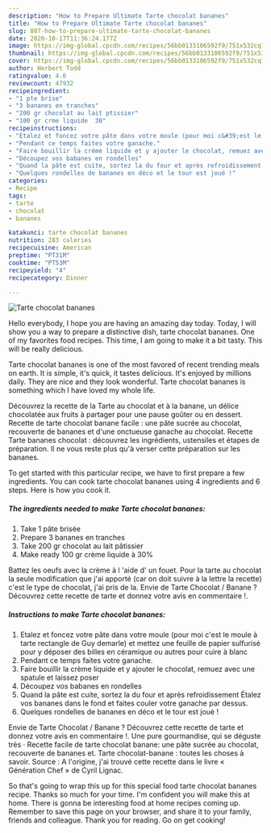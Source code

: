 ```yaml
---
description: "How to Prepare Ultimate Tarte chocolat bananes"
title: "How to Prepare Ultimate Tarte chocolat bananes"
slug: 807-how-to-prepare-ultimate-tarte-chocolat-bananes
date: 2020-10-17T11:36:24.177Z
image: https://img-global.cpcdn.com/recipes/56bb0133106592f9/751x532cq70/tarte-chocolat-bananes-photo-principale-de-la-recette.jpg
thumbnail: https://img-global.cpcdn.com/recipes/56bb0133106592f9/751x532cq70/tarte-chocolat-bananes-photo-principale-de-la-recette.jpg
cover: https://img-global.cpcdn.com/recipes/56bb0133106592f9/751x532cq70/tarte-chocolat-bananes-photo-principale-de-la-recette.jpg
author: Herbert Todd
ratingvalue: 4.6
reviewcount: 47932
recipeingredient:
- "1 pte brise"
- "3 bananes en tranches"
- "200 gr chocolat au lait ptissier"
- "100 gr crme liquide  30"
recipeinstructions:
- "Etalez et foncez votre pâte dans votre moule (pour moi c&#39;est le moule à tarte rectangle de Guy demarle) et mettez une feuille de papier sulfurisé pour y déposer des billes en céramique ou autres pour cuire à blanc"
- "Pendant ce temps faites votre ganache."
- "Faire bouillir la crème liquide et y ajouter le chocolat, remuez avec une spatule et laissez poser"
- "Découpez vos babanes en rondelles"
- "Quand la pâte est cuite, sortez la du four et après refroidissement Étalez vos bananes dans le fond et faites couler votre ganache par dessus."
- "Quelques rondelles de bananes en déco et le tour est joué !"
categories:
- Recipe
tags:
- tarte
- chocolat
- bananes

katakunci: tarte chocolat bananes 
nutrition: 283 calories
recipecuisine: American
preptime: "PT31M"
cooktime: "PT53M"
recipeyield: "4"
recipecategory: Dinner

---
```



![Tarte chocolat bananes](https://img-global.cpcdn.com/recipes/56bb0133106592f9/751x532cq70/tarte-chocolat-bananes-photo-principale-de-la-recette.jpg)

Hello everybody, I hope you are having an amazing day today. Today, I will show you a way to prepare a distinctive dish, tarte chocolat bananes. One of my favorites food recipes. This time, I am going to make it a bit tasty. This will be really delicious.

Tarte chocolat bananes is one of the most favored of recent trending meals on earth. It is simple, it's quick, it tastes delicious. It's enjoyed by millions daily. They are nice and they look wonderful. Tarte chocolat bananes is something which I have loved my whole life.

Découvrez la recette de la Tarte au chocolat et à la banane, un délice chocolatée aux fruits à partager pour une pause goûter ou en dessert. Recette de tarte chocolat banane facile : une pâte sucrée au chocolat, recouverte de bananes et d&#39;une onctueuse ganache au chocolat. Recette Tarte bananes chocolat : découvrez les ingrédients, ustensiles et étapes de préparation. Il ne vous reste plus qu&#39;à verser cette préparation sur les bananes.


To get started with this particular recipe, we have to first prepare a few ingredients. You can cook tarte chocolat bananes using 4 ingredients and 6 steps. Here is how you cook it.

<!--inarticleads1-->

##### The ingredients needed to make Tarte chocolat bananes:

1. Take 1 pâte brisée
1. Prepare 3 bananes en tranches
1. Take 200 gr chocolat au lait pâtissier
1. Make ready 100 gr crème liquide à 30%


Battez les oeufs avec la crème à l &#39;aide d&#39; un fouet. Pour la tarte au chocolat la seule modification que j&#39;ai apporté (car on doit suivre à la lettre la recette) c&#39;est le type de chocolat, j&#39;ai pris de la. Envie de Tarte Chocolat / Banane ? Découvrez cette recette de tarte et donnez votre avis en commentaire !. 

<!--inarticleads2-->

##### Instructions to make Tarte chocolat bananes:

1. Etalez et foncez votre pâte dans votre moule (pour moi c&#39;est le moule à tarte rectangle de Guy demarle) et mettez une feuille de papier sulfurisé pour y déposer des billes en céramique ou autres pour cuire à blanc
1. Pendant ce temps faites votre ganache.
1. Faire bouillir la crème liquide et y ajouter le chocolat, remuez avec une spatule et laissez poser
1. Découpez vos babanes en rondelles
1. Quand la pâte est cuite, sortez la du four et après refroidissement Étalez vos bananes dans le fond et faites couler votre ganache par dessus.
1. Quelques rondelles de bananes en déco et le tour est joué !


Envie de Tarte Chocolat / Banane ? Découvrez cette recette de tarte et donnez votre avis en commentaire !. Une pure gourmandise, qui se déguste très · Recette facile de tarte chocolat banane: une pâte sucrée au chocolat, recouverte de bananes et. Tarte chocolat-banane : toutes les choses à savoir. Source : A l&#39;origine, j&#39;ai trouvé cette recette dans le livre « Génération Chef » de Cyril Lignac. 

So that's going to wrap this up for this special food tarte chocolat bananes recipe. Thanks so much for your time. I'm confident you will make this at home. There is gonna be interesting food at home recipes coming up. Remember to save this page on your browser, and share it to your family, friends and colleague. Thank you for reading. Go on get cooking!
